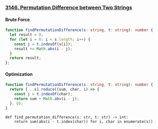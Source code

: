 ### [3146. Permutation Difference between Two Strings](https://leetcode.com/problems/permutation-difference-between-two-strings/)
#### Brute Force
```Typescript
function findPermutationDifference(s: string, t: string): number {
  let result = 0;
  for (let i = 0; i < s.length; i++) {
    const j = t.indexOf(s[i]);
    result += Math.abs(i - j); 
  }
  return result;
};
```
#### Optimization
```Typescript
function findPermutationDifference(s: string, t: string): number {
  return [...s].reduce((sum, char, i) => {
    const j = t.indexOf(char);
    return sum + Math.abs(i - j);
  }, 0);
}
```
```Python3
def find_permutation_difference(s: str, t: str) -> int:
    return sum(abs(i - t.index(char)) for i, char in enumerate(s))
```
